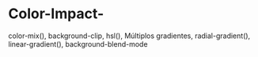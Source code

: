 # Color-Impact-
color-mix(), background-clip, hsl(), Múltiplos gradientes, radial-gradient(), linear-gradient(), background-blend-mode
